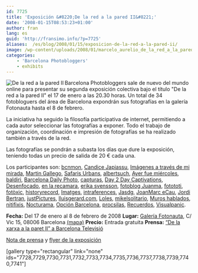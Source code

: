 ```yaml
---
id: 7725
title: 'Exposición &#8220;De la red a la pared II&#8221;'
date: '2008-01-15T08:53:23+01:00'
author: fran
lang: es
guid: 'http://fransimo.info/?p=7725'
aliases:  /es/blog/2008/01/15/exposicion-de-la-red-a-la-pared-ii/
image: /wp-content/uploads/2008/01/marcelo_aurelio_de_la_red_a_la_pared_ii_20160213_009.jpg
categories:
    - 'Barcelona Photobloggers'
    - exhibits
---
```


<img src="/uploads/2008/01/200invitacion-bcn-photobloggers.jpg" alt="De la red a la pared II" class="alignleft" align="left">Barcelona Photobloggers sale de nuevo del mundo online para presentar su segunda exposición colectiva bajo el título "De la red a la pared II" el 17 de enero a las 20.30 horas. Un total de 34 fotobloguers del área de Barcelona expondrán sus fotografías en la galería Fotonauta hasta el 8 de febrero.

La iniciativa ha seguido la filosofía participativa de internet, permitiendo a cada autor seleccionar las fotografías a exponer. Todo el trabajo de organización, coordinación e impresión de fotografías se ha realizado también a través de la red.

Las fotografías se pondrán a subasta los días que dure la exposición, teniendo todas un precio de salida de 20 € cada una.

Los participantes son: <a href="http://www.bcnmon.blogspot.com/">bcnmon</a>, <a href="http://candicejapiassu.blogspot.com/">Candice Japiassu</a>, <a href="http://aficionadafotografica.blogspot.com/">Imágenes a través de mi mirada</a>, <a href="http://martingallego.blogspot.com/">Martin Gallego</a>, <a href="http://safarisurbans.blogspot.com/">Safaris Urbans</a>, <a href="http://www.albertsuch.com/photoblog/">albertsuch</a>, <a href="http://www.ayerfuemiercoles.com/">Ayer fue miércoles</a>, <a href="http://www.baldiri.net/">baldiri</a>, <a href="http://bcndailyphoto.blogspot.com/">Barcelona Daily Photo</a>, <a href="http://www.capturas.it/">capturas</a>, <a href="http://sebastian.yepes.in/">Day 2 Day Captivations</a>, <a href="http://www.desenfocado.com/">Desenfocado</a>, <a href="http://www.enlarecamara.com/">en la recamara</a>, <a href="http://erikasvensson.com/">erika svensson</a>, <a href="http://fotoblog.juanma.com.es/">fotoblog Juanma</a>, <a href="http://fotototi.blogspot.com/">fotototi</a>, <a href="http://fotoxic.org/">fotòxic</a>, <a href="http://historyrecord.shutterchance.com/">historyrecord</a>, <a href="http://www.imatges.net/">Imatges</a>, <a href="http://photo.intraferences.net/">intraferences</a>, <a href="http://jasdg.shutterchance.com/">Jasdg</a>, <a href="http://www.joanmarc.cat/pixelpost/">JoanMarc eCau</a>, <a href="http://jordibertran.blogspot.com/">Jordi Bertran</a>, <a href="http://justpictures.es/">justPictures</a>, <a href="http://www.lluisgerard.com/">lluisgerard.com</a>, <a href="http://www.loles.es/photo/">Loles</a>, <a href="http://mikelsolitario.blogspot.com/">mikelsolitario</a>, <a href="http://muroshablados.es/">Muros hablados</a>, <a href="http://www.nitifixis.com/">nitifixis</a>, <a href="http://www.marceloaurelio.com/nocturama">Nocturama</a>, <a href="http://opcionbarcelona.blogspot.com/">Opción Barcelona</a>, <a href="http://procsilas.net/">procsilas</a>, <a href="http://www.recuerdos.it/">Recuerdos</a>, <a href="http://fotolog.visualpanic.net/">Visualpanic</a>.

<strong>Fecha:</strong> Del 17 de enero al 8 de febrero de 2008
<strong>Lugar:</strong> <a href="http://www.fotonauta.com/">Galería Fotonauta</a>, C/ Vic 15, 08006 Barcelona <a href="http://maps.google.es/maps?f=q&amp;hl=es&amp;q=Vic,+15,Barcelona&amp;sll=41.399926,2.15493&amp;sspn=0.006953,0.021629&amp;ie=UTF8&amp;z=16&amp;ll=41.399926,2.15493&amp;spn=0.006953,0.021629&amp;om=1&amp;iwloc=addr">(mapa)</a>
<strong>Precio:</strong> Entrada gratuita
<strong>Prensa:</strong> <a href="http://fransimo.info/blog/2008/01/18/de-la-xarxa-a-la-paret-ii-a-barcelona-televisio/">“De la xarxa a la paret II” a Barcelona Televisió</a>

<a href="http://barcelonaphotobloggers.org/wp-content/uploads/2008/01/expo_de_la_red_a_la_pared_es.pdf" title="Nota de prensa">Nota de prensa</a> y <a href="http://barcelonaphotobloggers.org/wp-content/uploads/2008/01/invitacion-bcn-photobloggers.jpg" title="Flyer De la red a la Pared II">flyer de la exposición</a>

[gallery type="rectangular" link="none" ids="7728,7729,7730,7731,7732,7733,7734,7735,7736,7737,7738,7739,7740,7741"]
